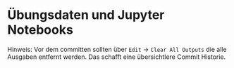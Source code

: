 # Übungsdaten und Jupyter Notebooks

Hinweis: Vor dem committen sollten über `Edit` -> `Clear All Outputs` die alle Ausgaben entfernt werden. Das schafft eine übersichtlere Commit Historie.
